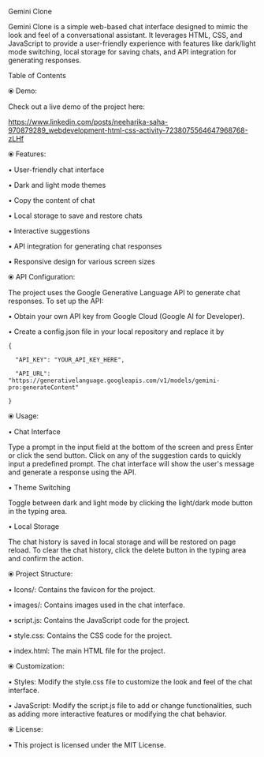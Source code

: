Gemini Clone

Gemini Clone is a simple web-based chat interface designed to mimic the look and feel of a conversational assistant. It leverages HTML, CSS, and JavaScript to provide a user-friendly experience with features like dark/light mode switching, local storage for saving chats, and API integration for generating responses.

Table of Contents

⦿ Demo:

  Check out a live demo of the project here:
  
  https://www.linkedin.com/posts/neeharika-saha-970879289_webdevelopment-html-css-activity-7238075564647968768-zLHf

⦿ Features:

  • User-friendly chat interface
  
  • Dark and light mode themes
  
  • Copy the content of chat
  
  • Local storage to save and restore chats
  
  • Interactive suggestions
  
  • API integration for generating chat responses
  
  • Responsive design for various screen sizes


⦿ API Configuration:

  The project uses the Google Generative Language API to generate chat responses. To set up the API:
  
  • Obtain your own API key from Google Cloud (Google AI for Developer).
  
  • Create a config.json file in your local repository and replace it by 

    {
    
      "API_KEY": "YOUR_API_KEY_HERE",
      
      "API_URL": "https://generativelanguage.googleapis.com/v1/models/gemini-pro:generateContent"
      
    }


⦿ Usage:

  • Chat Interface
  
  Type a prompt in the input field at the bottom of the screen and press Enter or click the send button.
  Click on any of the suggestion cards to quickly input a predefined prompt.
  The chat interface will show the user's message and generate a response using the API.
  
  • Theme Switching
  
  Toggle between dark and light mode by clicking the light/dark mode button in the typing area.
  
  • Local Storage

  The chat history is saved in local storage and will be restored on page reload.
  To clear the chat history, click the delete button in the typing area and confirm the action.
  
  
⦿ Project Structure:
  
  • Icons/: Contains the favicon for the project.
  
  • images/: Contains images used in the chat interface.
  
  • script.js: Contains the JavaScript code for the project.
  
  • style.css: Contains the CSS code for the project.

  • index.html: The main HTML file for the project.

  
⦿ Customization:

  • Styles: Modify the style.css file to customize the look and feel of the chat interface.
  
  • JavaScript: Modify the script.js file to add or change functionalities, such as adding more interactive features or modifying the chat behavior.


⦿ License:

  • This project is licensed under the MIT License.
